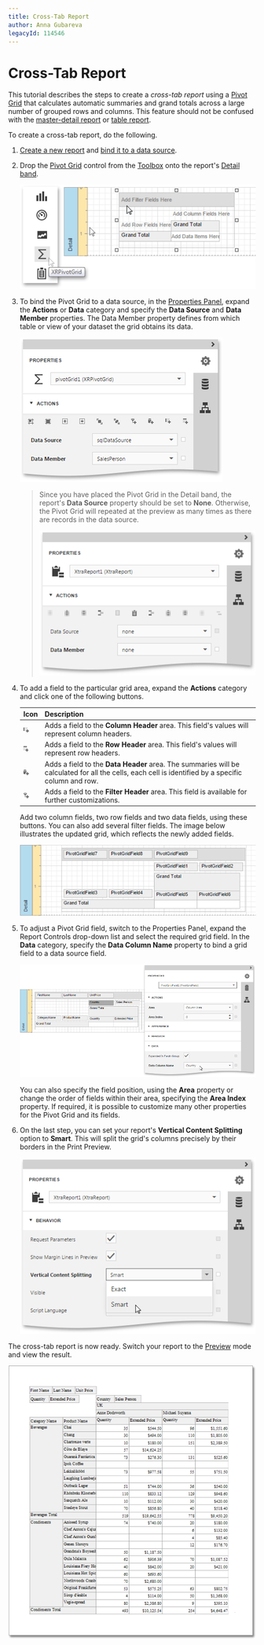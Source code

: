 ```yaml
---
title: Cross-Tab Report
author: Anna Gubareva
legacyId: 114546
---
```

# Cross-Tab Report
This tutorial describes the steps to create a _cross-tab report_ using a [Pivot Grid](../report-elements/report-controls.md) that calculates automatic summaries and grand totals across a large number of grouped rows and columns. This feature should not be confused with the [master-detail report](master-detail-report-(detail-report-bands).md) or [table report](table-report.md).

To create a cross-tab report, do the following.
1. [Create a new report](../creating-reports/basic-operations/create-a-new-report.md) and [bind it to a data source](../creating-reports/providing-data/bind-a-report-to-data.md).
2. Drop the [Pivot Grid](../report-elements/report-controls.md) control from the [Toolbox](../interface-elements/toolbox.md) onto the report's [Detail band](../report-elements/report-bands.md).
	
	![eud-cross-tab-report-0](../../../images/img119143.png)
3. To bind the Pivot Grid to a data source, in the [Properties Panel](../interface-elements/properties-panel.md), expand the **Actions** or **Data** category and specify the **Data Source** and **Data Member** properties. The Data Member property defines from which table or view of your dataset the grid obtains its data.
	
	![eud-cross-tab-report-1](../../../images/img119144.png)
	
	> Since you have placed the Pivot Grid in the Detail band, the report's **Data Source** property should be set to **None**. Otherwise, the Pivot Grid will repeated at the preview as many times as there are records in the data source.
	> 
	> ![eud-chart-static-series-2](../../../images/img119107.png)
4. To add a field to the particular grid area, expand the **Actions** category and click one of the following buttons.
	
	| Icon | Description |
	|---|---|
	| ![eud-cross-tab-report-4](../../../images/img119147.png) | Adds a field to the **Column Header** area. This field's values will represent column headers. |
	| ![eud-cross-tab-report-5](../../../images/img119148.png) | Adds a field to the **Row Header** area. This field's values will represent row headers. |
	| ![eud-cross-tab-report-3](../../../images/img119146.png) | Adds a field to the **Data Header** area. The summaries will be calculated for all the cells, each cell is identified by a specific column and row. |
	| ![eud-cross-tab-report-2](../../../images/img119145.png) | Adds a field to the **Filter Header** area. This field is available for further customizations. |
	
	Add two column fields, two row fields and two data fields, using these buttons. You can also add several filter fields. The image below illustrates the updated grid, which reflects the newly added fields.
	
	![eud-cross-tab-report-6](../../../images/img119149.png)
5. To adjust a Pivot Grid field, switch to the Properties Panel, expand the Report Controls drop-down list and select the required grid field. In the **Data** category, specify the **Data Column Name** property to bind a grid field to a data source field.
	
	![eud-cross-tab-report-7](../../../images/img119150.png)
	
	You can also specify the field position, using the **Area** property or change the order of fields within their area, specifying the **Area Index** property. If required, it is possible to customize many other properties for the Pivot Grid and its fields.
6. On the last step, you can set your report's **Vertical Content Splitting** option to **Smart**. This will split the grid's columns precisely by their borders in the Print Preview.
	
	![eud-cross-tab-report-8](../../../images/img119151.png)

The cross-tab report is now ready. Switch your report to the [Preview](../document-preview.md) mode and view the result.

![eud-cross-tab-report-9](../../../images/img119152.png)